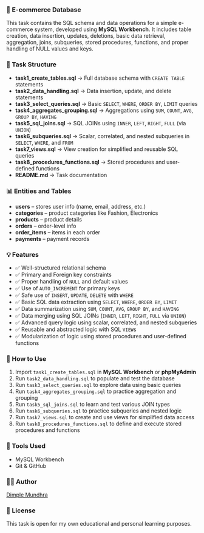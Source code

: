 ### 🛒 E-commerce Database 

This task contains the SQL schema and data operations for a simple e-commerce system, developed using **MySQL Workbench**. It includes table creation, data insertion, updates, deletions, basic data retrieval, aggregation, joins, subqueries, stored procedures, functions, and proper handling of NULL values and keys.

### 📁 Task Structure

- **task1_create_tables.sql** → Full database schema with `CREATE TABLE` statements  
- **task2_data_handling.sql** → Data insertion, update, and delete statements  
- **task3_select_queries.sql** → Basic `SELECT`, `WHERE`, `ORDER BY`, `LIMIT` queries  
- **task4_aggregates_grouping.sql** → Aggregations using `SUM`, `COUNT`, `AVG`, `GROUP BY`, `HAVING`  
- **task5_sql_joins.sql** → SQL JOINs using `INNER`, `LEFT`, `RIGHT`, `FULL` (via `UNION`)  
- **task6_subqueries.sql** → Scalar, correlated, and nested subqueries in `SELECT`, `WHERE`, and `FROM`
- **task7_views.sql** → View creation for simplified and reusable SQL queries  
- **task8_procedures_functions.sql** → Stored procedures and user-defined functions  
- **README.md** → Task documentation


### 📊 Entities and Tables

- **users** – stores user info (name, email, address, etc.)  
- **categories** – product categories like Fashion, Electronics  
- **products** – product details  
- **orders** – order-level info  
- **order_items** – items in each order  
- **payments** – payment records  

### 💡 Features

- ✅ Well-structured relational schema  
- ✅ Primary and Foreign key constraints  
- ✅ Proper handling of `NULL` and default values  
- ✅ Use of `AUTO_INCREMENT` for primary keys  
- ✅ Safe use of `INSERT`, `UPDATE`, `DELETE` with `WHERE`  
- ✅ Basic SQL data extraction using `SELECT`, `WHERE`, `ORDER BY`, `LIMIT`  
- ✅ Data summarization using `SUM`, `COUNT`, `AVG`, `GROUP BY`, and `HAVING`  
- ✅ Data merging using SQL JOINs (`INNER`, `LEFT`, `RIGHT`, `FULL` via `UNION`)  
- ✅ Advanced query logic using scalar, correlated, and nested subqueries
- ✅ Reusable and abstracted logic with SQL `VIEW`s
- ✅ Modularization of logic using stored procedures and user-defined functions  


### 🚀 How to Use

1. Import `task1_create_tables.sql` in **MySQL Workbench** or **phpMyAdmin**  
2. Run `task2_data_handling.sql` to populate and test the database  
3. Run `task3_select_queries.sql` to explore data using basic queries  
4. Run `task4_aggregates_grouping.sql` to practice aggregation and grouping  
5. Run `task5_sql_joins.sql` to learn and test various JOIN types  
6. Run `task6_subqueries.sql` to practice subqueries and nested logic
7. Run `task7_views.sql` to create and use views for simplified data access
8. Run `task8_procedures_functions.sql` to define and execute stored procedures and functions  


### 📌 Tools Used

- MySQL Workbench  
- Git & GitHub  


### 🧑‍💻 Author

[Dimple Mundhra](https://github.com/dimplemundhra)


### 📜 License

This task is open for my own educational and personal learning purposes.
